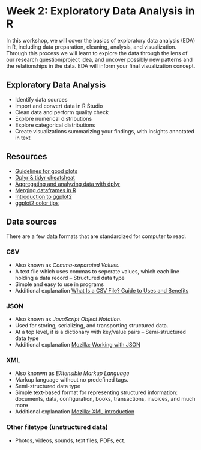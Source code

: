 # Week 2: Exploratory Data Analysis in R
In this workshop, we will cover the basics of exploratory data analysis (EDA) in R, including data preparation, cleaning, analysis, and visualization. Through this process we will learn to explore the data through the lens of our research question/project idea, and uncover possibly new patterns and the relationships in the data. EDA will inform your final visualization concept.       

## Exploratory Data Analysis 
- Identify data sources 
- Import and convert data in R Studio 
- Clean data and perform quality check
- Explore numerical distributions 
- Explore categorical distributions
- Create visualizations summarizing your findings, with insights annotated in text 

## Resources
- [Guidelines for good plots](https://rdpeng.github.io/RProgDA/customizing-ggplot2-plots.html)
- [Dplyr & tidyr cheatsheat](https://www.rstudio.com/wp-content/uploads/2015/02/data-wrangling-cheatsheet.pdf)
- [Aggregating and analyzing data with dplyr](https://datacarpentry.org/R-genomics/04-dplyr.html)
- [Merging dataframes in R](https://www.datasciencemadesimple.com/join-in-r-merge-in-r/)
- [Introduction to ggplot2](http://r-statistics.co/Complete-Ggplot2-Tutorial-Part1-With-R-Code.html)
- [ggplot2 color tips](https://www.datanovia.com/en/blog/ggplot-colors-best-tricks-you-will-love/)

## Data sources
There are a few data formats that are standardized for computer to read. 

### CSV
- Also known as *Comma-separated Values*. 
- A text file which uses commas to seperate values, which each line holding a data record 
– Structured data type
- Simple and easy to use in programs
- Additional explanation [What Is a CSV File? Guide to Uses and Benefits](https://flatfile.io/blog/what-is-a-csv-file-guide-to-uses-and-benefits)

### JSON 
- Also known as *JavaScript Object Notation*.
- Used for storing, serializing, and transporting structured data.
- At a top level, it is a dictionary with key/value pairs
– Semi-structured data type
- Additional explanation [Mozilla: Working with JSON](https://developer.mozilla.org/en-US/docs/Learn/JavaScript/Objects/JSON)

### XML
- Also knonwn as *EXtensible Markup Language*
- Markup language without no predefined tags.
- Semi-structured data type
- Simple text-based format for representing structured information: documents, data, configuration, books, transactions, invoices, and much more
- Additional explanation [Mozilla: XML introduction](https://developer.mozilla.org/en-US/docs/Web/XML/XML_introduction)

### Other filetype (unstructured data) 
- Photos, videos, sounds, text files, PDFs, ect. 
